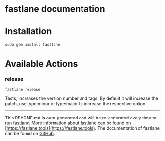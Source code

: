 fastlane documentation
================
# Installation
```
sudo gem install fastlane
```
# Available Actions
### release
```
fastlane release
```
Tests, increases the version number and tags. By default it will increase the patch, use type:minor or type:major to increase the respective option

----

This README.md is auto-generated and will be re-generated every time to run [fastlane](https://fastlane.tools).
More information about fastlane can be found on [https://fastlane.tools](https://fastlane.tools).
The documentation of fastlane can be found on [GitHub](https://github.com/fastlane/fastlane/tree/master/fastlane).